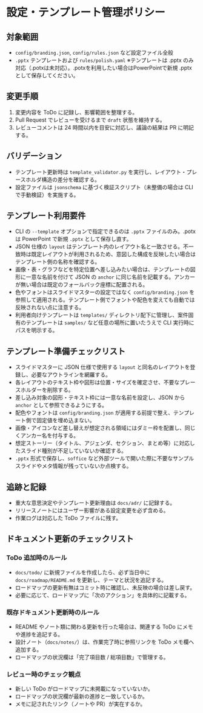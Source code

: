 # 設定・テンプレート管理ポリシー

## 対象範囲
- `config/branding.json`, `config/rules.json` など設定ファイル全般
- `.pptx` テンプレートおよび `rules/polish.yaml`
  ※テンプレートは .pptx のみ対応（.potxは未対応）。.potxを利用したい場合はPowerPointで新規 .pptx として保存してください。

## 変更手順
1. 変更内容を ToDo に記録し、影響範囲を整理する。
2. Pull Request でレビューを受けるまで `draft` 状態を維持する。
3. レビューコメントは 24 時間以内を目安に対応し、議論の結果は PR に明記する。

## バリデーション
- テンプレート更新時は `template_validator.py` を実行し、レイアウト・プレースホルダ構造の差分を確認する。
- 設定ファイルは `jsonschema` に基づく検証スクリプト（未整備の場合は CLI で手動検証）を実施する。

## テンプレート利用要件
- CLI の `--template` オプションで指定できるのは `.pptx` ファイルのみ。.potx は PowerPoint で新規 `.pptx` として保存し直す。
- JSON 仕様の `layout` はテンプレート内のレイアウト名と一致させる。不一致時は既定レイアウトが利用されるため、意図した構成を反映したい場合はテンプレート側の名称を確認する。
- 画像・表・グラフなどを特定位置へ差し込みたい場合は、テンプレートの図形に一意な名前を付けて JSON の `anchor` に同じ名前を記載する。アンカーが無い場合は既定のフォールバック座標に配置される。
- 色やフォントはスライドマスターの設定ではなく `config/branding.json` を参照して適用される。テンプレート側でフォントや配色を変えても自動では反映されない点に注意する。
- 利用者向けテンプレートは `templates/` ディレクトリ配下に管理し、案件固有のテンプレートは `samples/` など任意の場所に置いたうえで CLI 実行時にパスを明示する。

## テンプレート準備チェックリスト
- スライドマスターに JSON 仕様で使用する `layout` と同名のレイアウトを登録し、必要なアウトラインを網羅する。
- 各レイアウトのテキスト枠や図形は位置・サイズを確定させ、不要なプレースホルダーを削除する。
- 差し込み対象の図形・テキスト枠には一意な名前を設定し、JSON から `anchor` として参照できるようにする。
- 配色やフォントは `config/branding.json` が適用する前提で整え、テンプレート側で固定値を埋め込まない。
- 画像・アイコンなど差し替えが想定される領域にはダミー枠を配置し、同じくアンカー名を付与する。
- 想定ストーリー（タイトル、アジェンダ、セクション、まとめ等）に対応したスライド種別が不足していないか確認する。
- `.pptx` 形式で保存し、`soffice` など外部ツールで開いた際に不要なサンプルスライドやメタ情報が残っていないか点検する。

## 追跡と記録
- 重大な意思決定やテンプレート更新理由は `docs/adr/` に記録する。
- リリースノートにはユーザー影響がある設定変更を必ず含める。
- 作業ログは対応した ToDo ファイルに残す。

## ドキュメント更新のチェックリスト

### ToDo 追加時のルール
- `docs/todo/` に新規ファイルを作成したら、必ず当日中に `docs/roadmap/README.md` を更新し、テーマと状況を追記する。
- ロードマップの更新有無はコミット時に確認し、未反映の場合は差し戻す。
- 必要に応じて、ロードマップに「次のアクション」を具体的に記載する。

### 既存ドキュメント更新時のルール
- README やノート類に関わる更新を行った場合は、関連する ToDo にメモや進捗を追記する。
- 設計ノート（`docs/notes/`）は、作業完了時に参照リンクを ToDo メモ欄へ追加する。
- ロードマップの状況欄は「完了項目数 / 総項目数」で管理する。

### レビュー時のチェック観点
- 新しい ToDo がロードマップに未掲載になっていないか。
- ロードマップの状況欄が最新の進捗と一致しているか。
- メモに記されたリンク（ノートや PR）が実在するか。
